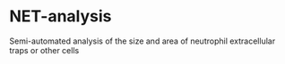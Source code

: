 # NET-analysis
Semi-automated analysis of the size and area of neutrophil extracellular traps or other cells
